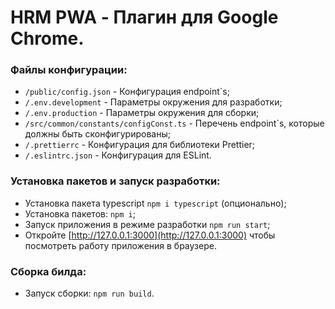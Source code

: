 # HRM PWA - Плагин для Google Chrome.

### Файлы конфигурации:
- `/public/config.json` - Конфигурация endpoint`s;
- `/.env.development` - Параметры окружения для разработки;
- `/.env.production` - Параметры окружения для сборки;
- `/src/common/constants/configConst.ts` - Перечень endpoint`s, которые должны быть сконфигурированы;
- `/.prettierrc` - Конфигурация для библиотеки Prettier;
- `/.eslintrc.json` - Конфигурация для ESLint.

### Установка пакетов и запуск разработки:
- Установка пакета typescript `npm i typescript` (опционально);
- Установка пакетов: `npm i`;
- Запуск приложения в режиме разработки `npm run start`;
- Откройте [http://127.0.0.1:3000](http://127.0.0.1:3000) чтобы посмотреть работу приложения в браузере.

### Сборка билда:
- Запуск сборки: `npm run build`.